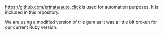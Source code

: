https://github.com/erinata/auto_click is used for automation purposes. It is included in this repository.

We are using a modified version of this gem as it was a little bit broken for our current Ruby version.
